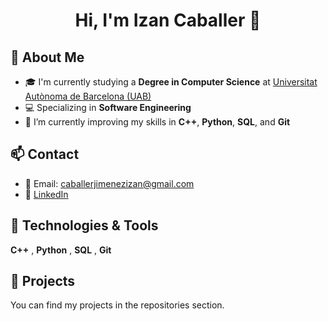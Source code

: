 <h1 align="center">Hi, I'm Izan Caballer 👋</h1>

## 🚀 About Me

- 🎓 I'm currently studying a **Degree in Computer Science** at [Universitat Autònoma de Barcelona (UAB)](https://www.uab.cat/web/estudiar/llistat-de-graus/informacio-general/enginyeria-informatica-1216708251447.html?param1=1263367146646)
- 💻 Specializing in **Software Engineering**
- 🔧 I’m currently improving my skills in **C++**, **Python**, **SQL**, and **Git**

## 📫 Contact

- 📧 Email: caballerjimenezizan@gmail.com  
- 💼 [LinkedIn](https://www.linkedin.com/in/eric-caballer-jimenez)

## 🧰 Technologies & Tools

**C++** ,
**Python** ,
**SQL** ,
**Git**

## 📂 Projects

You can find my projects in the repositories section.
